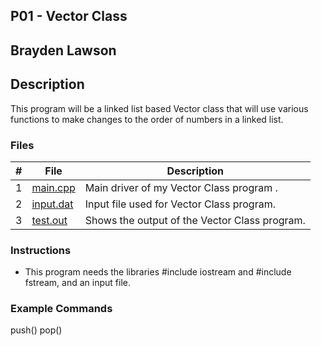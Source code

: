 ## P01 - Vector Class
## Brayden Lawson
## Description 

This program will be a linked list based Vector class that will use various functions
to make changes to the order of numbers in a linked list.

### Files

|   #   | File     | Description                      |
| :---: | -------- | -------------------------------- |
|   1   | [main.cpp](https://github.com/bglawson1001/2143-OOP-Lawson/blob/main/Assignments/P01/main.cpp) | Main driver of my Vector Class program . |
|   2  |   [input.dat](https://github.com/bglawson1001/2143-OOP-Lawson/blob/main/Assignments/P01/input.dat)| Input file used for Vector Class program.
|   3   | [test.out](https://github.com/bglawson1001/2143-OOP-Lawson/blob/main/Assignments/P01/test.out)| Shows the output of the Vector Class program.

### Instructions

- This program needs the libraries #include iostream and
#include fstream, and an input file.

### Example Commands

push()
pop()
